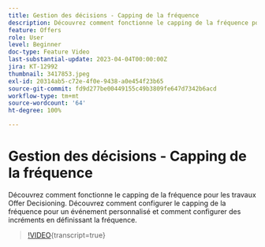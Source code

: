 ```yaml
---
title: Gestion des décisions - Capping de la fréquence
description: Découvrez comment fonctionne le capping de la fréquence pour les travaux Offer Decisioning. Découvrez comment configurer le capping de la fréquence pour un événement personnalisé et comment configurer des incréments en définissant la fréquence.
feature: Offers
role: User
level: Beginner
doc-type: Feature Video
last-substantial-update: 2023-04-04T00:00:00Z
jira: KT-12992
thumbnail: 3417853.jpeg
exl-id: 20314ab5-c72e-4f0e-9438-a0e454f23b65
source-git-commit: fd9d277be00449155c49b3809fe647d7342b6acd
workflow-type: tm+mt
source-wordcount: '64'
ht-degree: 100%

---
```


# Gestion des décisions - Capping de la fréquence

Découvrez comment fonctionne le capping de la fréquence pour les travaux Offer Decisioning. Découvrez comment configurer le capping de la fréquence pour un événement personnalisé et comment configurer des incréments en définissant la fréquence.

>[!VIDEO](https://video.tv.adobe.com/v/3422162/?quality=12&learn=on&captions=fre_fr){transcript=true}
